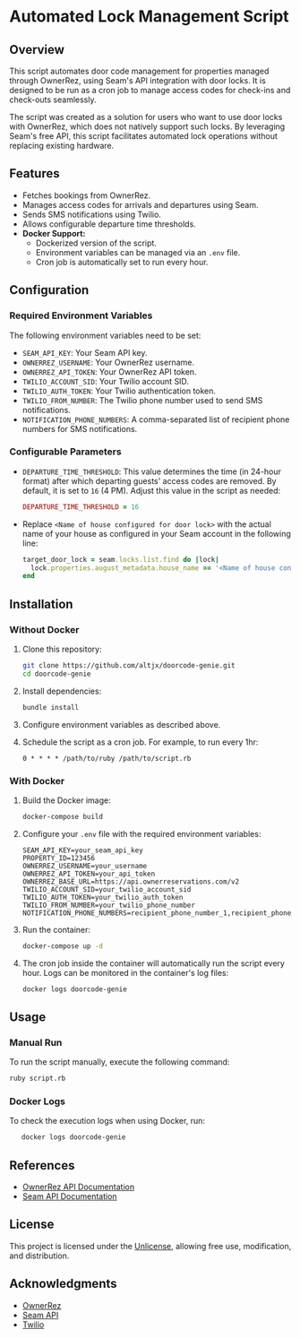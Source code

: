 # Automated Lock Management Script

## Overview
This script automates door code management for properties managed through OwnerRez, using Seam's API integration with door locks. It is designed to be run as a cron job to manage access codes for check-ins and check-outs seamlessly.

The script was created as a solution for users who want to use door locks with OwnerRez, which does not natively support such locks. By leveraging Seam's free API, this script facilitates automated lock operations without replacing existing hardware.

## Features
- Fetches bookings from OwnerRez.
- Manages access codes for arrivals and departures using Seam.
- Sends SMS notifications using Twilio.
- Allows configurable departure time thresholds.
- **Docker Support:**
  - Dockerized version of the script.
  - Environment variables can be managed via an `.env` file.
  - Cron job is automatically set to run every hour.

## Configuration

### Required Environment Variables
The following environment variables need to be set:

- `SEAM_API_KEY`: Your Seam API key.
- `OWNERREZ_USERNAME`: Your OwnerRez username.
- `OWNERREZ_API_TOKEN`: Your OwnerRez API token.
- `TWILIO_ACCOUNT_SID`: Your Twilio account SID.
- `TWILIO_AUTH_TOKEN`: Your Twilio authentication token.
- `TWILIO_FROM_NUMBER`: The Twilio phone number used to send SMS notifications.
- `NOTIFICATION_PHONE_NUMBERS`: A comma-separated list of recipient phone numbers for SMS notifications.

### Configurable Parameters
- `DEPARTURE_TIME_THRESHOLD`: This value determines the time (in 24-hour format) after which departing guests' access codes are removed. By default, it is set to `16` (4 PM). Adjust this value in the script as needed:
  ```ruby
  DEPARTURE_TIME_THRESHOLD = 16
  ```
- Replace `<Name of house configured for door lock>` with the actual name of your house as configured in your Seam account in the following line:
  ```ruby
  target_door_lock = seam.locks.list.find do |lock|
    lock.properties.august_metadata.house_name == '<Name of house configured for door lock>'
  end
  ```

## Installation

### Without Docker
1. Clone this repository:
   ```bash
   git clone https://github.com/altjx/doorcode-genie.git
   cd doorcode-genie
   ```

2. Install dependencies:
   ```bash
   bundle install
   ```

3. Configure environment variables as described above.

4. Schedule the script as a cron job. For example, to run every 1hr:
   ```cron
   0 * * * * /path/to/ruby /path/to/script.rb
   ```

### With Docker
1. Build the Docker image:
   ```bash
   docker-compose build
   ```

2. Configure your `.env` file with the required environment variables:
   ```env
   SEAM_API_KEY=your_seam_api_key
   PROPERTY_ID=123456
   OWNERREZ_USERNAME=your_username
   OWNERREZ_API_TOKEN=your_api_token
   OWNERREZ_BASE_URL=https://api.ownerreservations.com/v2
   TWILIO_ACCOUNT_SID=your_twilio_account_sid
   TWILIO_AUTH_TOKEN=your_twilio_auth_token
   TWILIO_FROM_NUMBER=your_twilio_phone_number
   NOTIFICATION_PHONE_NUMBERS=recipient_phone_number_1,recipient_phone_number_2
   ```

3. Run the container:
   ```bash
   docker-compose up -d
   ```

4. The cron job inside the container will automatically run the script every hour. Logs can be monitored in the container's log files:
   ```bash
   docker logs doorcode-genie
   ```

## Usage

### Manual Run
To run the script manually, execute the following command:
```bash
ruby script.rb
```

### Docker Logs
To check the execution logs when using Docker, run:
```bash
   docker logs doorcode-genie
```

## References
- [OwnerRez API Documentation](https://www.ownerreservations.com/support/articles/api-documentation)
- [Seam API Documentation](https://docs.seam.co/)

## License
This project is licensed under the [Unlicense](LICENSE), allowing free use, modification, and distribution.

## Acknowledgments
- [OwnerRez](https://www.ownerreservations.com/)
- [Seam API](https://www.seam.co/)
- [Twilio](https://www.twilio.com/)

